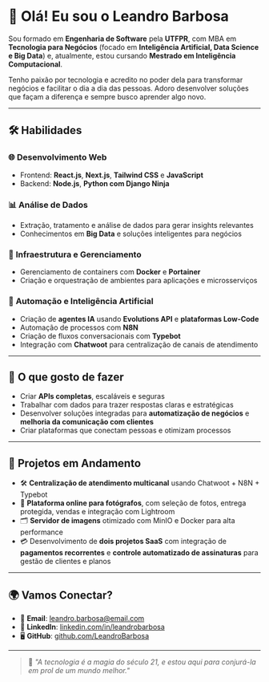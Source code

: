 # 👋 Olá! Eu sou o Leandro Barbosa  

Sou formado em **Engenharia de Software** pela **UTFPR**, com MBA em **Tecnologia para Negócios** (focado em **Inteligência Artificial, Data Science e Big Data**) e, atualmente, estou cursando **Mestrado em Inteligência Computacional**.  

Tenho paixão por tecnologia e acredito no poder dela para transformar negócios e facilitar o dia a dia das pessoas. Adoro desenvolver soluções que façam a diferença e sempre busco aprender algo novo.  

---

## 🛠️ Habilidades  

### 🌐 **Desenvolvimento Web**  
- Frontend: **React.js**, **Next.js**, **Tailwind CSS** e **JavaScript**  
- Backend: **Node.js**, **Python com Django Ninja**  

### 📊 **Análise de Dados**  
- Extração, tratamento e análise de dados para gerar insights relevantes  
- Conhecimentos em **Big Data** e soluções inteligentes para negócios  

### 🐳 **Infraestrutura e Gerenciamento**  
- Gerenciamento de containers com **Docker** e **Portainer**  
- Criação e orquestração de ambientes para aplicações e microsserviços  

### 🤖 **Automação e Inteligência Artificial**  
- Criação de **agentes IA** usando **Evolutions API** e **plataformas Low-Code**  
- Automação de processos com **N8N**  
- Criação de fluxos conversacionais com **Typebot**  
- Integração com **Chatwoot** para centralização de canais de atendimento  

---

## 🚀 **O que gosto de fazer**  
- Criar **APIs completas**, escaláveis e seguras  
- Trabalhar com dados para trazer respostas claras e estratégicas  
- Desenvolver soluções integradas para **automatização de negócios** e **melhoria da comunicação com clientes**  
- Criar plataformas que conectam pessoas e otimizam processos  

---

## 🌟 **Projetos em Andamento**  
- 🛠️ **Centralização de atendimento multicanal** usando Chatwoot + N8N + Typebot  
- 📸 **Plataforma online para fotógrafos**, com seleção de fotos, entrega protegida, vendas e integração com Lightroom  
- 🗂️ **Servidor de imagens** otimizado com MinIO e Docker para alta performance  
- 💳 Desenvolvimento de **dois projetos SaaS** com integração de **pagamentos recorrentes** e **controle automatizado de assinaturas** para gestão de clientes e planos  

---

## 🌍 **Vamos Conectar?**

- 📧 **Email**: [leandro.barbosa@email.com](mailto:leandro.barbosa@email.com)  
- 💼 **LinkedIn**: [linkedin.com/in/leandrobarbosa](https://www.linkedin.com/in/leandro-b-449b0a17a/)  
- 🖥️ **GitHub**: [github.com/LeandroBarbosa](https://github.com/leandro-bsf)  

---

> 🌟 _"A tecnologia é a magia do século 21, e estou aqui para conjurá-la em prol de um mundo melhor."_  
